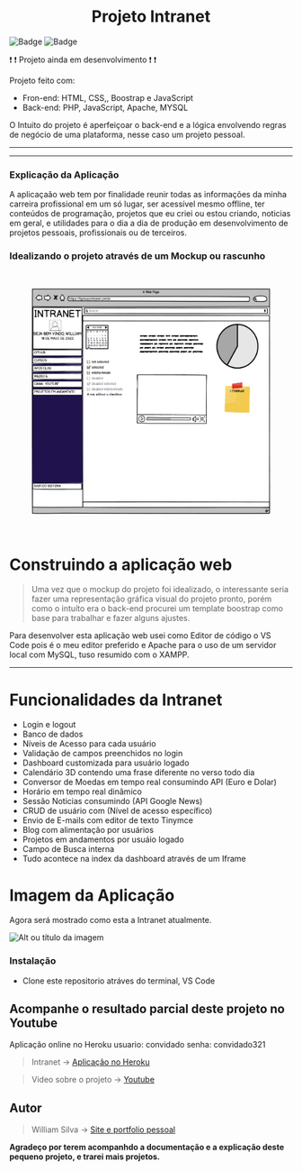 # <center>Projeto  Intranet </center>
![Badge](https://img.shields.io/static/v1?label=PHP&message=8.1.1&color=blue&style=for-the-badge&logo=PHP&)
![Badge](https://img.shields.io/static/v1?label=Bootstrap&message=5.2&color=white&style=for-the-badge&logo=Bootstrap)


:exclamation:
:heavy_exclamation_mark: Projeto ainda em desenvolvimento :exclamation:
:heavy_exclamation_mark:

Projeto feito com:
 - Fron-end: HTML, CSS,, Boostrap e JavaScript
 - Back-end: PHP, JavaScript, Apache, MYSQL

O Intuito do projeto é aperfeiçoar o back-end e a lógica envolvendo regras de negócio de uma plataforma, nesse caso um projeto pessoal.
___
___
### Explicação da Aplicação 
A aplicaçaão web tem por finalidade reunir todas as informações da minha carreira profissional em um só lugar, ser acessível mesmo offline, ter conteúdos de programação, projetos que eu criei ou estou criando, noticias em geral, e utilidades para o  dia a dia de produção em desenvolvimento de projetos pessoais, profissionais ou de terceiros. 

### Idealizando o projeto através de um Mockup ou rascunho
&nbsp;
<figure>
    <img src="layout/mockup.png" width="500" height="400"
         alt="rascunho do projeto">
</figure>

&nbsp;

# Construindo a aplicação web

> Uma vez que o mockup do projeto foi idealizado, o interessante seria fazer uma representação gráfica visual do projeto pronto, porém como o intuíto era o back-end procurei um template boostrap como base para trabalhar e fazer alguns ajustes.


Para desenvolver  esta aplicação web usei como Editor de código o VS Code pois é o meu editor preferido e Apache para o uso de um servidor local com MySQL, tuso resumido com o XAMPP.

---

# Funcionalidades da Intranet
- Login e logout
- Banco de dados
- Níveis de Acesso para cada usuário
- Validação de campos preenchidos no login
- Dashboard customizada para usuário logado
- Calendário 3D contendo uma frase diferente no verso todo dia
- Conversor de Moedas em tempo real consumindo API (Euro e Dolar)
- Horário em tempo real dinâmico
- Sessão Noticias consumindo (API Google News)
- CRUD de usuário com (Nível de acesso específico)
- Envio de E-mails com editor de texto Tinymce 
- Blog com alimentação por usuários
- Projetos em andamentos por usuáio logado
- Campo de Busca interna
- Tudo acontece na index da dashboard através de um Iframe

# Imagem da Aplicação
Agora será mostrado como esta a Intranet atualmente.

![Alt ou título da imagem](layout/intranet_final.gif)
&nbsp;

### Instalação
- Clone este repositorio atráves do terminal, VS Code 


## Acompanhe o resultado parcial deste projeto no Youtube
Aplicação online no Heroku
usuario: convidado
senha: convidado321

> Intranet -> [Aplicação no Heroku](https://intranetbywilliams.herokuapp.com)

> Video sobre o projeto -> [Youtube](https://www.youtube.com/watch?v=SSyommgWNSE)

## Autor

> William Silva -> [Site e portfolio pessoal](https://bywilliams.github.io/portfolio/)

**Agradeço por terem acompanhdo a documentação e a explicação deste pequeno projeto, e trarei mais projetos.**


